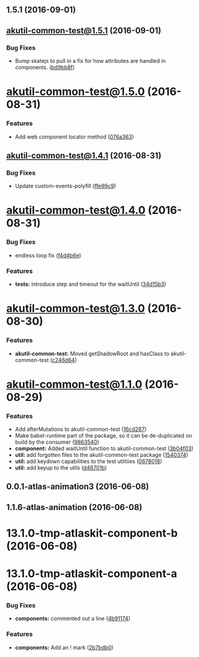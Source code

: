<a name="1.5.1"></a>
## 1.5.1 (2016-09-01)



<a name="akutil-common-test@1.5.1"></a>
## akutil-common-test@1.5.1 (2016-09-01)


### Bug Fixes

* Bump skatejs to pull in a fix for how attributes are handled in components. ([bd9bb8f](https://bitbucket.org/atlassian/atlaskit/commits/bd9bb8f))



<a name="akutil-common-test@1.5.0"></a>
# akutil-common-test@1.5.0 (2016-08-31)


### Features

* Add web component locator method ([076a363](https://bitbucket.org/atlassian/atlaskit/commits/076a363))



<a name="akutil-common-test@1.4.1"></a>
## akutil-common-test@1.4.1 (2016-08-31)


### Bug Fixes

* Update custom-events-polyfill ([ffe99c9](https://bitbucket.org/atlassian/atlaskit/commits/ffe99c9))



<a name="akutil-common-test@1.4.0"></a>
# akutil-common-test@1.4.0 (2016-08-31)


### Bug Fixes

* endless loop fix ([f4d4b6e](https://bitbucket.org/atlassian/atlaskit/commits/f4d4b6e))


### Features

* **tests:** introduce step and timeout for the waitUntil ([34d15b3](https://bitbucket.org/atlassian/atlaskit/commits/34d15b3))



<a name="akutil-common-test@1.3.0"></a>
# akutil-common-test@1.3.0 (2016-08-30)


### Features

* **akutil-common-test:** Moved getShadowRoot and hasClass to akutil-common-test ([c246d64](https://bitbucket.org/atlassian/atlaskit/commits/c246d64))



<a name="akutil-common-test@1.1.0"></a>
# akutil-common-test@1.1.0 (2016-08-29)


### Features

* Add afterMutations to akutil-common-test ([16cd287](https://bitbucket.org/atlassian/atlaskit/commits/16cd287))
* Make babel-runtime part of the package, so it can be de-duplicated on build by the consumer ([9863540](https://bitbucket.org/atlassian/atlaskit/commits/9863540))
* **component:** Added waitUntil function to akutil-common-test ([3b04f03](https://bitbucket.org/atlassian/atlaskit/commits/3b04f03))
* **util:** add forgotten files to the akutil-common-test package ([1540374](https://bitbucket.org/atlassian/atlaskit/commits/1540374))
* **util:** add keydown capabilities to the test utiltiies ([0678018](https://bitbucket.org/atlassian/atlaskit/commits/0678018))
* **util:** add keyup to the utils ([d48701b](https://bitbucket.org/atlassian/atlaskit/commits/d48701b))



<a name="0.0.1-atlas-animation3"></a>
## 0.0.1-atlas-animation3 (2016-06-08)



<a name="1.1.6-atlas-animation"></a>
## 1.1.6-atlas-animation (2016-06-08)



<a name="13.1.0-tmp-atlaskit-component-b"></a>
# 13.1.0-tmp-atlaskit-component-b (2016-06-08)



<a name="13.1.0-tmp-atlaskit-component-a"></a>
# 13.1.0-tmp-atlaskit-component-a (2016-06-08)


### Bug Fixes

* **components:** commented out a line ([4b91174](https://bitbucket.org/atlassian/atlaskit/commits/4b91174))


### Features

* **components:** Add an ! mark ([2b7bdb0](https://bitbucket.org/atlassian/atlaskit/commits/2b7bdb0))



